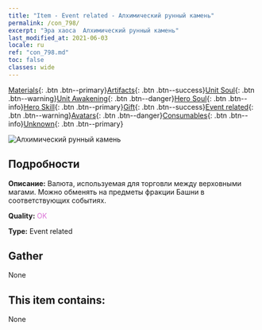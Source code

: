 ```yaml
---
title: "Item - Event related - Алхимический рунный камень"
permalink: /con_798/
excerpt: "Эра хаоса  Алхимический рунный камень"
last_modified_at: 2021-06-03
locale: ru
ref: "con_798.md"
toc: false
classes: wide
---
```

 [Materials](/ItemsRU/){: .btn .btn--primary}[Artifacts](/ItemsRU/Artifacts/){: .btn .btn--success}[Unit Soul](/ItemsRU/UnitSoul/){: .btn .btn--warning}[Unit Awakening](/ItemsRU/UnitAwakening/){: .btn .btn--danger}[Hero Soul](/ItemsRU/HeroSoul/){: .btn .btn--info}[Hero Skill](/ItemsRU/HeroSkill/){: .btn .btn--primary}[Gift](/ItemsRU/Gift/){: .btn .btn--success}[Event related](/ItemsRU/Events/){: .btn .btn--warning}[Avatars](/ItemsRU/Avatars/){: .btn .btn--danger}[Consumables](/ItemsRU/Consumables/){: .btn .btn--info}[Unknown](/ItemsRU/Unknown/){: .btn .btn--primary}

 ![Алхимический рунный камень](/images/t/i_3056.png)

## Подробности
 **Описание:** Валюта, используемая для торговли между верховными магами. Можно обменять на предметы фракции Башни в соответствующих событиях.

 **Quality:** <span style="color: #DA70D6">OK</span>

 **Type:** Event related

## Gather

  None

## This item contains:

  None


